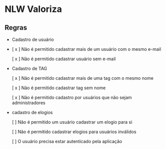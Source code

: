 # NLW Valoriza

## Regras

- Cadastro de usuário
- 
  [ x ] Não é permitido cadastrar mais de um usuário com o mesmo e-mail

  [ x ] Não é permitido cadastrar usuário sem e-mail

- Cadastro de TAG 
  
  [ x ] Não é permitido cadastrar mais de uma tag com o mesmo nome

  [ x ] Não é permitido cadastrar tag sem nome

  [ x ] Não é permitido cadastro por usuários que não sejam administradores

- cadastro de elogios

  [ ] Não é permitido um usuário cadastrar um elogio para si

  [ ] Não é permitido cadastrar elogios para usuários inválidos

  [ ] O usuário precisa estar autenticado pela aplicação